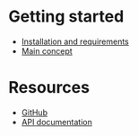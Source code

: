 # Getting started

 - [Installation and requirements](installation.html)
 - [Main concept](concept)
 
# Resources
 - [GitHub](https://github.com/peakphp)
 - [API documentation](http://api.peakframework.com/)
